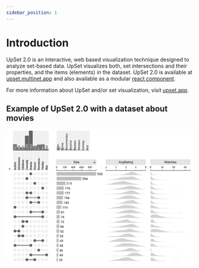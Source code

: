 ```yaml
---
sidebar_position: 1
---
```


# Introduction

UpSet 2.0 is an interactive, web based visualization technique designed to analyze set-based data. UpSet visualizes both, set intersections and their properties, and the items (elements) in the dataset. UpSet 2.0 is available at [upset.multinet.app](https://upset.multinet.app) and also available as a modular [react component](https://www.npmjs.com/package/@visdesignlab/upset2-react).

For more information about UpSet and/or set visualization, visit [upset.app](https://upset.app).

## Example of UpSet 2.0 with a dataset about movies

![UpSet 2.0 Movies example](./img/upset_movies_example.png)